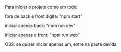 Para iniciar o projeto como um todo:

fora de back e front digite: "npm start"

iniciar apenas back: "npm run dev"

iniciar apenas o front: "npm run web"

OBS: se quiser iniciar apenas um, entre na pasta devida